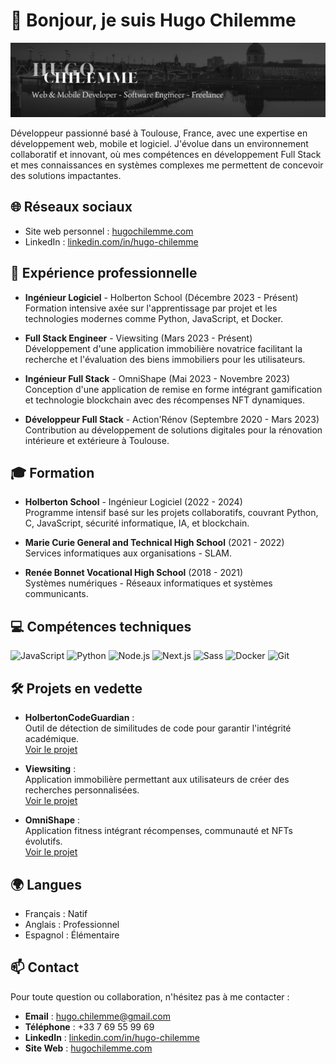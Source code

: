 # 👋 Bonjour, je suis Hugo Chilemme

![Background](https://github.com/hugo-chilemme/hugo-chilemme/blob/main/background.png?id=3)

Développeur passionné basé à Toulouse, France, avec une expertise en développement web, mobile et logiciel. J'évolue dans un environnement collaboratif et innovant, où mes compétences en développement Full Stack et mes connaissances en systèmes complexes me permettent de concevoir des solutions impactantes.

## 🌐 Réseaux sociaux

- Site web personnel : [hugochilemme.com](https://www.hugochilemme.com)
- LinkedIn : [linkedin.com/in/hugo-chilemme](https://www.linkedin.com/in/hugo-chilemme)

## 💼 Expérience professionnelle

- **Ingénieur Logiciel** - Holberton School (Décembre 2023 - Présent)  
  Formation intensive axée sur l'apprentissage par projet et les technologies modernes comme Python, JavaScript, et Docker.

- **Full Stack Engineer** - Viewsiting (Mars 2023 - Présent)  
  Développement d'une application immobilière novatrice facilitant la recherche et l'évaluation des biens immobiliers pour les utilisateurs.

- **Ingénieur Full Stack** - OmniShape (Mai 2023 - Novembre 2023)  
  Conception d'une application de remise en forme intégrant gamification et technologie blockchain avec des récompenses NFT dynamiques.

- **Développeur Full Stack** - Action'Rénov (Septembre 2020 - Mars 2023)  
  Contribution au développement de solutions digitales pour la rénovation intérieure et extérieure à Toulouse.

## 🎓 Formation

- **Holberton School** - Ingénieur Logiciel (2022 - 2024)  
  Programme intensif basé sur les projets collaboratifs, couvrant Python, C, JavaScript, sécurité informatique, IA, et blockchain.

- **Marie Curie General and Technical High School** (2021 - 2022)  
  Services informatiques aux organisations - SLAM.

- **Renée Bonnet Vocational High School** (2018 - 2021)  
  Systèmes numériques - Réseaux informatiques et systèmes communicants.

## 💻 Compétences techniques

![JavaScript](https://img.shields.io/badge/-JavaScript-F7DF1E?style=flat-square&logo=javascript&logoColor=black)
![Python](https://img.shields.io/badge/-Python-3776AB?style=flat-square&logo=python&logoColor=white)
![Node.js](https://img.shields.io/badge/-Node.js-339933?style=flat-square&logo=nodedotjs&logoColor=white)
![Next.js](https://img.shields.io/badge/-Next.js-000000?style=flat-square&logo=nextdotjs&logoColor=white)
![Sass](https://img.shields.io/badge/-Sass-CC6699?style=flat-square&logo=sass&logoColor=white)
![Docker](https://img.shields.io/badge/-Docker-2496ED?style=flat-square&logo=docker&logoColor=white)
![Git](https://img.shields.io/badge/-Git-F05032?style=flat-square&logo=git&logoColor=white)

## 🛠️ Projets en vedette

- **HolbertonCodeGuardian** :  
  Outil de détection de similitudes de code pour garantir l'intégrité académique.  
  [Voir le projet](https://github.com/hugo-chilemme/HolbertonCodeGuardian)

- **Viewsiting** :  
  Application immobilière permettant aux utilisateurs de créer des recherches personnalisées.  
  [Voir le projet](https://github.com/hugo-chilemme/Viewsiting)

- **OmniShape** :  
  Application fitness intégrant récompenses, communauté et NFTs évolutifs.  
  [Voir le projet](https://github.com/hugo-chilemme/OmniShape)

## 🌍 Langues

- Français : Natif
- Anglais : Professionnel  
- Espagnol : Élémentaire

## 📫 Contact

Pour toute question ou collaboration, n'hésitez pas à me contacter :  
- **Email** : [hugo.chilemme@gmail.com](mailto:hugo.chilemme@gmail.com)  
- **Téléphone** : +33 7 69 55 99 69  
- **LinkedIn** : [linkedin.com/in/hugo-chilemme](https://www.linkedin.com/in/hugo-chilemme)  
- **Site Web** : [hugochilemme.com](https://www.hugochilemme.com)
